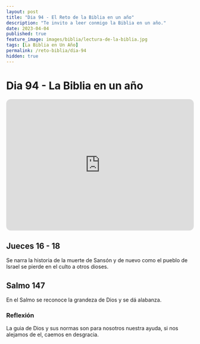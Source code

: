 ```yaml
---
layout: post
title: "Dia 94 - El Reto de la Biblia en un año"
description: "Te invito a leer conmigo la Biblia en un año."
date: 2023-04-04
published: true
feature_image: images/biblia/lectura-de-la-biblia.jpg
tags: [La Biblia en Un Año]
permalink: /reto-biblia/dia-94
hidden: true
---
```


# Dia 94 - La Biblia en un año
<iframe style="border-radius:12px" src="https://open.spotify.com/embed/episode/3wHys25yLN2xA3pisht3I4?utm_source=generator" width="100%" height="352" frameBorder="0" allowfullscreen="" allow="autoplay; clipboard-write; encrypted-media; fullscreen; picture-in-picture" loading="lazy"></iframe>

## Jueces 16 - 18
Se narra la historia de la muerte de Sansón y de nuevo como el pueblo de Israel se pierde en el culto a otros dioses.

## Salmo 147
En el Salmo se reconoce la grandeza de Dios y se dá alabanza.

### Reflexión
La guia de Dios y sus normas son para nosotros nuestra ayuda, si nos alejamos de el, caemos en desgracia.




